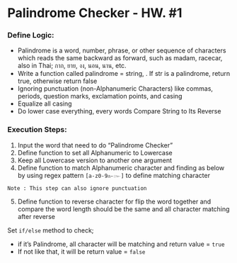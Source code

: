 # Palindrome Checker - HW. #1

### Define Logic:
- Palindrome is a word, number, phrase, or other sequence of characters which reads the same backward as forward, such as madam, racecar, also in Thai; กาก, ยาย, งง, นอน, นาน, etc.
- Write a function called palindrome = string, <str>. If str is a palindrome, return true, otherwise return false
- Ignoring punctuation (non-Alphanumeric Characters) like commas, periods, question marks, exclamation points, and casing
- Equalize all casing 
- Do  lower case everything, every words
Compare String to Its Reverse

### Execution Steps:
1. Input the word that need to do “Palindrome Checker”
2. Define function to set all  Alphanumeric to Lowercase
3. Keep all Lowercase version to another one argument
4. Define function to match Alphanumeric character and finding as below by using regex pattern 
`[a-z0-9ก-๛]` 
to define matching character
	
```
Note : This step can also ignore punctuation
```

5. Define function to reverse character for flip the word together and compare the word length should be the same and all character matching after reverse

Set `if/else` method to check;
- if it’s Palindrome, all character will be matching and return value = `true`
- If not like that, it will be return value = `false`
